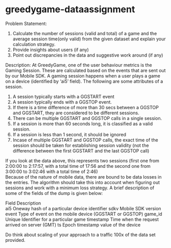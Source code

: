 # greedygame-dataassignment

Problem Statement: 
1. Calculate the number of sessions (valid and total) of a game and the average session 
time(only valid) from the given dataset and explain your calculation strategy. 
2. Provide insights about users (if any) 
3. Point out discrepancies in the data and suggestive work around (if any) 
 
Description: 
At GreedyGame, one of the user behaviour metrics is the Gaming Session. These are 
calculated based on the events that are sent out by our Mobile SDK. A gaming session happens 
when a user plays a game on a device (identified by ‘ai5’ field). The following are some 
attributes of a session. 
 
1. A session typically starts with a GGSTART event 
2. A session typically ends with a GGSTOP event. 
3. If there is a time difference of more than 30 secs between a GGSTOP and GGSTART, 
they are considered to be different sessions. 
4. There can be multiple GGSTART and GGSTOP calls in a single session. 
5. If a session is more than 60 seconds long, it is classified as a valid session. 
6. If a session is less than 1 second, it should be ignored 
7. Incase of multiple GGSTART and GGSTOP calls, the exact time of the session should 
be taken for establishing session validity (not the difference between the first GGSTART 
and the last GGSTOP call) 
 
 
If you look at the data above, this represents two sessions (first one from 2:00:00 to 2:17:57, 
with a total time of 17:56 and the second one from 3:00:00 to 3:02:46 with a total time of 2:46)  
Because of the nature of mobile data, there are bound to be data losses in the entries. The 
algorithm should take this into account when figuring out sessions and work with a minimum 
loss strategy. 
A brief description of some of the fields of the dump is given below: 
 
  
Field        Description  
ai5          One­way hash of a particular device identifier 
sdkv         Mobile SDK version 
event        Type of event on the mobile device (GGSTART or GGSTOP) 
game_id      Unique Identifier for a particular game 
timestamp    Time when the request arrived on server (GMT) 
ts           Epoch timestamp value of the device 

Do think about scaling of your approach to a traffic 100x of the data set provided. 
